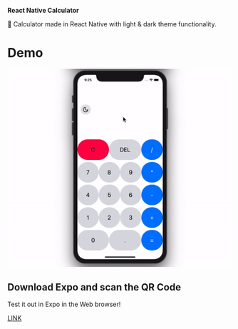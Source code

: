 **React Native Calculator**

📱 Calculator made in React Native with light & dark theme functionality.

# Demo

![](demo.gif)

## Download Expo and scan the QR Code

Test it out in Expo in the Web browser!
 
[LINK](https://snack.expo.io/@ad757/calculator)
